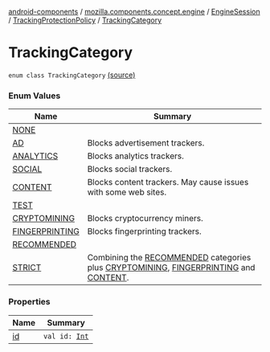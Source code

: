 [android-components](../../../../index.md) / [mozilla.components.concept.engine](../../../index.md) / [EngineSession](../../index.md) / [TrackingProtectionPolicy](../index.md) / [TrackingCategory](./index.md)

# TrackingCategory

`enum class TrackingCategory` [(source)](https://github.com/mozilla-mobile/android-components/blob/master/components/concept/engine/src/main/java/mozilla/components/concept/engine/EngineSession.kt#L141)

### Enum Values

| Name | Summary |
|---|---|
| [NONE](-n-o-n-e.md) |  |
| [AD](-a-d.md) | Blocks advertisement trackers. |
| [ANALYTICS](-a-n-a-l-y-t-i-c-s.md) | Blocks analytics trackers. |
| [SOCIAL](-s-o-c-i-a-l.md) | Blocks social trackers. |
| [CONTENT](-c-o-n-t-e-n-t.md) | Blocks content trackers. May cause issues with some web sites. |
| [TEST](-t-e-s-t.md) |  |
| [CRYPTOMINING](-c-r-y-p-t-o-m-i-n-i-n-g.md) | Blocks cryptocurrency miners. |
| [FINGERPRINTING](-f-i-n-g-e-r-p-r-i-n-t-i-n-g.md) | Blocks fingerprinting trackers. |
| [RECOMMENDED](-r-e-c-o-m-m-e-n-d-e-d.md) |  |
| [STRICT](-s-t-r-i-c-t.md) | Combining the [RECOMMENDED](-r-e-c-o-m-m-e-n-d-e-d.md) categories plus [CRYPTOMINING](-c-r-y-p-t-o-m-i-n-i-n-g.md), [FINGERPRINTING](-f-i-n-g-e-r-p-r-i-n-t-i-n-g.md) and [CONTENT](-c-o-n-t-e-n-t.md). |

### Properties

| Name | Summary |
|---|---|
| [id](id.md) | `val id: `[`Int`](https://kotlinlang.org/api/latest/jvm/stdlib/kotlin/-int/index.html) |

